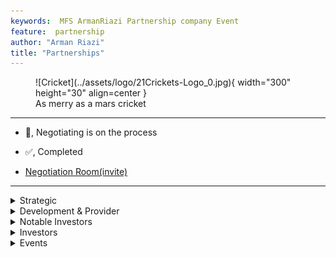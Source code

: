 ```yaml
---
keywords:  MFS ArmanRiazi Partnership company Event
feature:  partnership
author: "Arman Riazi"
title: "Partnerships"
---
```


<figure markdown>
![Cricket](../assets/logo/21Crickets-Logo_0.jpg){ width="300" height="30" align=center }
<figcaption>As merry as a mars cricket</figcaption>
</figure>

---

- 💬, Negotiating is on the process
- ✅, Completed

- [Negotiation Room(invite)](https://zep.us/play/yVgPkY)

---

<details>
  <summary>Strategic</summary>
<div class="row">
 <div class="column">
    <img src="https://avatars.githubusercontent.com/u/14176906?s=200&v=4" width="100" height="150"  alt="parity.io super lead web 3.0 framework" class="center"/><blockquote>Parity.💬</blockquote>
    </div>
    <div class="column">
        <img src="https://avatars.githubusercontent.com/u/87804347?s=200&v=4" alt="unique.network a parachain of Polkadot" width="100" height="150"  class="center"/><blockquote>Unique Network.💬</blockquote>
    </div>
    <div class="column">
        <img src="https://21crickets.github.io/assets/partnerships/brgroup.JPG" alt="A leading PR agency in blockchain" width="100" height="150"  class="center"/><blockquote>BR Group.💬</blockquote>
    </div>
</div>
</details>
<details>
  <summary>Development & Provider</summary>
<div class="row">
    <!--
    <div class="column">
        <img src="https://21crickets.github.io/assets/partnerships/crypton_studio.JPG"  width="100" height="150"  class="center"/><blockquote>Crypton.Studio.💬</blockquote>
    </div>
    -->
    <div class="column">
        <img src="https://21crickets.github.io/assets/add-image.png" alt="Add yourself here" width="100" height="150"  class="center"/>
    </div>
    <div class="column">
        <img src="https://21crickets.github.io/assets/add-image.png" alt="Add yourself here" width="100" height="150"  class="center"/>
    </div>
    <div class="column">
        <img src="https://21crickets.github.io/assets/add-image.png" alt="Add yourself here" width="100" height="150"  class="center"/>
    </div>
</div>
</details>
<details>
  <summary>Notable Investors</summary>
<div class="row">
    <div class="column">
        <img src="https://21crickets.github.io/assets/add-image.png" alt="Add yourself here" width="100" height="150"  class="center"/>
    </div>
    <div class="column">
        <img src="https://21crickets.github.io/assets/add-image.png" alt="Add yourself here" width="100" height="150"  class="center"/>
    </div>
    <div class="column">
        <img src="https://21crickets.github.io/assets/add-image.png" alt="Add yourself here" width="100" height="150"  class="center"/>
    </div>
</div>
</details>
<details>
  <summary>Investors</summary>
<div class="row">
    <div class="column">
        <img src="https://21crickets.github.io/assets/partnerships/al-dahiya.JPG"  width="100" height="150"  class="center" /><blockquote>Al-Dahiya.💬</blockquote>
    </div>
    <div class="column">
        <img src="https://21crickets.github.io/assets/add-image.png" alt="Add yourself here" width="100" height="150"  class="center"/>
    </div>
    <div class="column">
        <img src="https://21crickets.github.io/assets/add-image.png" alt="Add yourself here" width="100" height="150"  class="center"/>
    </div>
</div>
</details>
<details>
  <summary>Events</summary>
<div class="row">
 <div class="column">
    <img src="https://21crickets.github.io/assets/WikiExpo-lg.JPG" width="100" height="150"  alt="21Crickets in the WIKI EXPO.Nov 16th, 2023." class="center"/><blockquote>WiKiExpo</blockquote>
    </div>
    <div class="column">
        <img src="https://21crickets.github.io/assets/add-image.png" alt="Add yourself here" width="100" height="150"  class="center"/>
    </div>
    <div class="column">
        <img src="https://21crickets.github.io/assets/add-image.png" alt="Add yourself here" width="100" height="150"  class="center"/>
    </div>
</div>
</details>